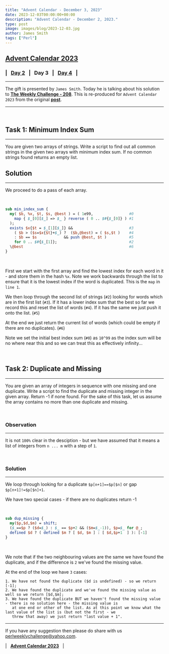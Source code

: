 ```yaml
---
title: "Advent Calendar - December 3, 2023"
date: 2023-12-03T00:00:00+00:00
description: "Advent Calendar - December 2, 2023."
type: post
image: images/blog/2023-12-03.jpg
author: James Smith
tags: ["Perl"]
---
```


## [**Advent Calendar 2023**](/blog/advent-calendar-2023)
### | &nbsp; [**Day 2**](/blog/advent-calendar-2023-12-02) &nbsp; | &nbsp; **Day 3** &nbsp; | &nbsp; [**Day 4**](/blog/advent-calendar-2023-12-04) &nbsp; |
***

The gift is presented by `James Smith`. Today he is talking about his solution to [**The Weekly Challenge - 208**](/blog/perl-weekly-challenge-208). This is re-produced for `Advent Calendar 2023` from the original [**post**](https://github.com/manwar/perlweeklychallenge-club/tree/master/challenge-208/james-smith#readme).

***

<br>

## Task 1: Minimum Index Sum
***

You are given two arrays of strings. Write a script to find out all common strings in the given two arrays with minimum index sum. If no common strings found returns an empty list.

## Solution
***

We proceed to do a pass of each array.

<br>

```perl
sub min_index_sum {
  my( $b, %x, $t, $s, @best ) = ( 1e99,                #0
    map { $_[0][$_] => $_ } reverse ( 0 .. $#{$_[0]} ) #1
  );
  exists $x{$t = $_[1][$_]} &&                         #3
    ( $b > ($s=$x{$t}+$_) ?  ($b,@best) = ( $s,$t )    #4
    : $b == $s            && push @best, $t )          #5
    for 0 .. $#{$_[1]};                                #2
  \@best                                               #6
}
```

<br>

First we start with the first array and find the lowest index for each word in it - and store them in the hash `%x`. Note we work backwards through the list to ensure that it is the lowest index if the word is duplicated. This is the `map` in `line 1`.

We then loop through the second list of strings (`#2`) looking for words which are in the first list (`#3`). If it has a lower index sum that the best so far we record this and reset the list of words (`#4`). If it has the same we just push it onto the list. (`#5`)

At the end we just return the current list of words (which could be empty if there are no duplicates). (`#6`)

Note we set the initial best index sum (`#0`) as `10^99` as the index sum will be no where near this and so we can treat this as effectively infinity...

<br>

## Task 2: Duplicate and Missing
***

You are given an array of integers in sequence with one missing and one duplicate. Write a script to find the duplicate and missing integer in the given array. Return -1 if none found. For the sake of this task, let us assume the array contains no more than one duplicate and missing.

<br>

### Observation
***

It is not `100%` clear in the desciption - but we have assumed that it means a list of integers from `n ... m` with a step of `1`.

<br>

### Solution
***

We loop through looking for a duplicate `$p[n+1]==$p[$n]` or gap `$p[n+1]!=$p[$n]+1`.

We have two special cases - if there are no duplicates return -1

<br>

```perl
sub dup_missing {
  my($p,$d,$m) = shift;
  ($_==$p ? ($d=$_) : $_ == $p+2 && ($m=$_-1)), $p=$_ for @_;
  defined $d ? ( defined $m ? [ $d, $m ] : [ $d,$p+1  ] ): [-1]
}
```

<br>

We note that if the two neighbouring values are the same we have found the duplicate, and if the difference is `2` we've found the missing value.

At the end of the loop we have `3` cases:

    1. We have not found the duplicate ($d is undefined) - so we return [-1];
    2. We have found the duplicate and we've found the missing value as well so we return [$d,$m];
    3. We have found the duplicate BUT we haven't found the missing value - there is no solution here - the missing value is
       at one end or other of the list. As at this point we know what the last value of the list is (but not the first - we
       threw that away) we just return "last value + 1".

***

If you have any suggestion then please do share with us <perlweeklychallenge@yahoo.com>.

| &nbsp; [**Advent Calendar 2023**](/blog/advent-calendar-2023) &nbsp; |
